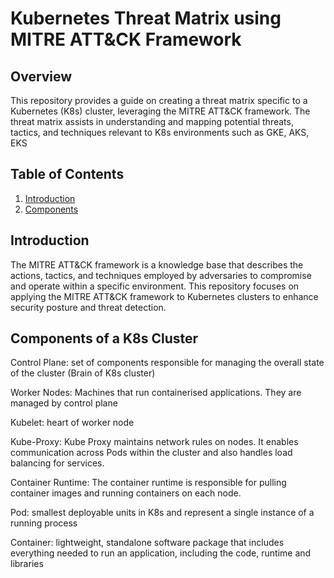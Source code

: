# Kubernetes Threat Matrix using MITRE ATT&CK Framework

## Overview

This repository provides a guide on creating a threat matrix specific to a Kubernetes (K8s) cluster, leveraging the MITRE ATT&CK framework. The threat matrix assists in understanding and mapping potential threats, tactics, and techniques relevant to K8s environments such as GKE, AKS, EKS

## Table of Contents

1. [Introduction](#introduction)
2. [Components](#Components)

## Introduction

The MITRE ATT&CK framework is a knowledge base that describes the actions, tactics, and techniques employed by adversaries to compromise and operate within a specific environment. This repository focuses on applying the MITRE ATT&CK framework to Kubernetes clusters to enhance security posture and threat detection.

## Components of a K8s Cluster

Control Plane: set of components responsible for managing the overall state of the cluster (Brain of K8s cluster)

Worker Nodes: Machines that run containerised applications. They are managed by control plane

Kubelet: heart of worker node

Kube-Proxy: Kube Proxy maintains network rules on nodes. It enables communication across Pods within the cluster and also handles load balancing for services.

Container Runtime: The container runtime is responsible for pulling container images and running containers on each node.

Pod: smallest deployable units in K8s and represent a single instance of a running process

Container: lightweight, standalone software package that includes everything needed to run an application, including the code, runtime and libraries





